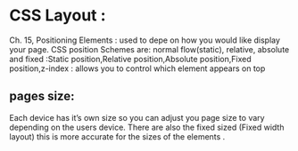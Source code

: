 # CSS Layout :
 Ch. 15,
 Positioning Elements :  used to depe  on how you would like display your page.
 CSS position Schemes are: normal flow(static), relative, absolute and fixed :Static position,Relative position,Absolute position,Fixed position,z-index : allows you to control which element appears on top

 ## pages size:
 Each device has it’s own size so you can adjust you page size to vary depending on the users device.
There are also the fixed sized (Fixed width layout) this is more accurate for the sizes of the elements .
